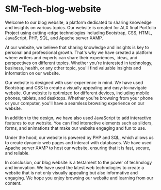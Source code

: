 # SM-Tech-blog-website
Welcome to our blog website, a platform dedicated to sharing knowledge and insights on various topics. Our website is created for ALX final Portfolio Project using cutting-edge technologies including Bootstrap, CSS, HTML, JavaScript, PHP, SQL, and Apache server XAMP.

At our website, we believe that sharing knowledge and insights is key to personal and professional growth. That's why we have created a platform where writers and experts can share their experiences, ideas, and perspectives on different topics. Whether you're interested in technology, business, health, or any other topic, you'll find valuable insights and information on our website.

Our website is designed with user experience in mind. We have used Bootstrap and CSS to create a visually appealing and easy-to-navigate website. Our website is optimized for different devices, including mobile phones, tablets, and desktops. Whether you're browsing from your phone or your computer, you'll have a seamless browsing experience on our website.

In addition to the design, we have also used JavaScript to add interactive features to our website. You can find interactive elements such as sliders, forms, and animations that make our website engaging and fun to use.

Under the hood, our website is powered by PHP and SQL, which allows us to create dynamic web pages and interact with databases. We have used Apache server XAMP to host our website, ensuring that it is fast, secure, and reliable.

In conclusion, our blog website is a testament to the power of technology and innovation. We have used the latest web technologies to create a website that is not only visually appealing but also informative and engaging. We hope you enjoy browsing our website and learning from our content.

